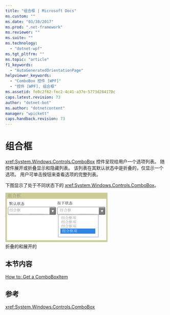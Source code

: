 ```yaml
---
title: "组合框 | Microsoft Docs"
ms.custom: ""
ms.date: "03/30/2017"
ms.prod: ".net-framework"
ms.reviewer: ""
ms.suite: ""
ms.technology: 
  - "dotnet-wpf"
ms.tgt_pltfrm: ""
ms.topic: "article"
f1_keywords: 
  - "AutoGeneratedOrientationPage"
helpviewer_keywords: 
  - "ComboBox 控件 [WPF]"
  - "控件 [WPF], 组合框"
ms.assetid: fe0c2f62-fec2-4c41-a37e-5773d284170c
caps.latest.revision: 73
author: "dotnet-bot"
ms.author: "dotnetcontent"
manager: "wpickett"
caps.handback.revision: 73
---
```

# 组合框
<xref:System.Windows.Controls.ComboBox> 控件呈现给用户一个选项列表。  随控件展开或折叠显示和隐藏列表。  该列表在其默认状态中是折叠的，仅显示一个选项。  用户可单击按钮来查看选项的完整列表。  
  
 下图显示了处于不同状态下的 <xref:System.Windows.Controls.ComboBox>。  
  
 ![处于默认状态和按下状态的组合框](../../../../docs/framework/wpf/controls/media/ss-ctl-combobox.gif "SS\_CTL\_combobox")  
折叠的和展开的  
  
## 本节内容  
 [How to: Get a ComboBoxItem](http://msdn.microsoft.com/zh-cn/8a0d2622-64b6-41fc-bf80-9669a1eacb53)  
  
## 参考  
 <xref:System.Windows.Controls.ComboBox>